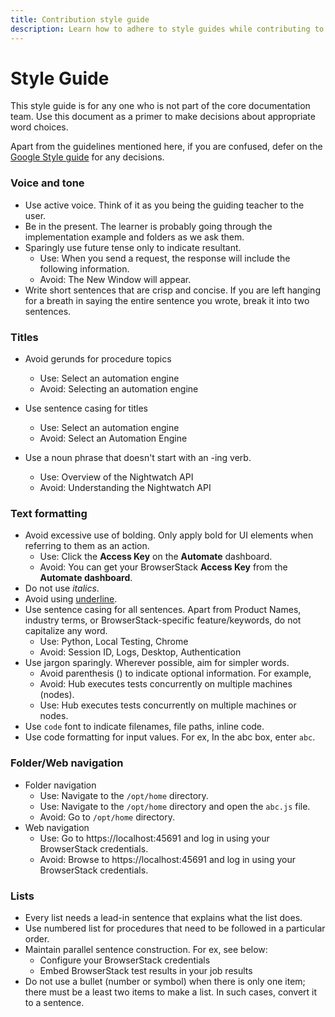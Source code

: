 ```yaml
---
title: Contribution style guide
description: Learn how to adhere to style guides while contributing to Nightwatch
---
```


<div class="page-header"><h1>Style Guide</h1></div>

This style guide is for any one who is not part of the core documentation team. Use this document as a primer to make decisions about appropriate word choices.

Apart from the guidelines mentioned here, if you are confused, defer on the [Google Style guide](https://google.github.io/styleguide/) for any decisions. 

### Voice and tone

* Use active voice. Think of it as you being the guiding teacher to the user. 
* Be in the present. The learner is probably going through the implementation example and folders as we ask them.
* Sparingly use future tense only to indicate resultant. 
    * Use: When you send a request, the response will include the following information.
    * Avoid: The New Window will appear.
* Write short sentences that are crisp and concise. If you are left hanging for a breath in saying the entire sentence you wrote, break it into two sentences.

### Titles

* Avoid gerunds for procedure topics 
    * Use: Select an automation engine
    * Avoid: Selecting an automation engine

* Use sentence casing for titles
    * Use: Select an automation engine
    * Avoid: Select an Automation Engine

* Use a noun phrase that doesn't start with an -ing verb.
    * Use: Overview of the Nightwatch API
    * Avoid: Understanding the Nightwatch API

### Text formatting

* Avoid excessive use of bolding. Only apply bold for UI elements when referring to them as an action.
    * Use: Click the **Access Key** on the **Automate** dashboard.
    * Avoid: You can get your BrowserStack **Access Key** from the **Automate dashboard**. 
* Do not use <i>italics</i>.
* Avoid using <u>underline</u>.
* Use sentence casing for all sentences. Apart from Product Names, industry terms, or BrowserStack-specific feature/keywords, do not capitalize any word.
    * Use: Python, Local Testing, Chrome
    * Avoid: Session ID, Logs, Desktop, Authentication
* Use jargon sparingly. Wherever possible, aim for simpler words.
    * Avoid parenthesis () to indicate optional information. For example, 
    * Avoid: Hub executes tests concurrently on multiple machines (nodes).
    * Use: Hub executes tests concurrently on multiple machines or nodes.
* Use `code` font to indicate filenames, file paths, inline code.
* Use code formatting for input values. For ex, In the abc box, enter `abc`.

### Folder/Web navigation

* Folder navigation
    * Use: Navigate to the `/opt/home` directory.
    * Use: Navigate to the `/opt/home` directory and open the `abc.js` file.
    * Avoid: Go to `/opt/home` directory.
* Web navigation
    * Use: Go to https://localhost:45691 and log in using your BrowserStack credentials.
    * Avoid: Browse to https://localhost:45691 and log in using your BrowserStack credentials.

### Lists 

* Every list needs a lead-in sentence that explains what the list does.
* Use numbered list for procedures that need to be followed in a particular order.
* Maintain parallel sentence construction. For ex, see below: 
    * Configure your BrowserStack credentials
    * Embed BrowserStack test results in your job results
* Do not use a bullet (number or symbol) when there is only one item; there must be a least two
items to make a list. In such cases, convert it to a sentence.
